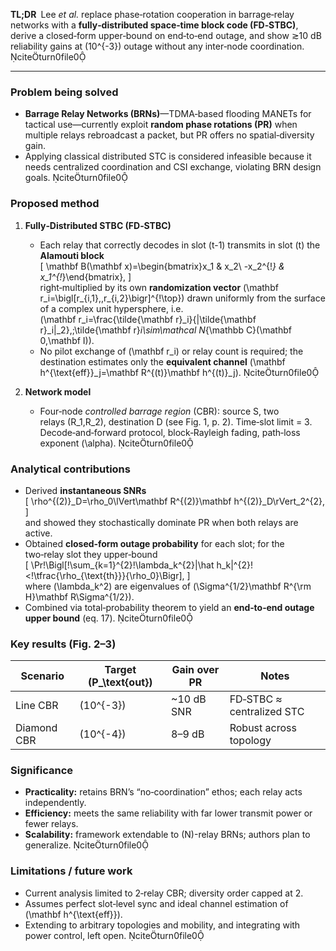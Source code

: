 **TL;DR** Lee *et al.* replace phase‑rotation cooperation in barrage‑relay networks with a **fully‑distributed space‑time block code (FD‑STBC)**, derive a closed‑form upper‑bound on end‑to‑end outage, and show ≳10 dB reliability gains at \(10^{-3}\) outage without any inter‑node coordination. citeturn0file0  

---

### Problem being solved  
- **Barrage Relay Networks (BRNs)**—TDMA‑based flooding MANETs for tactical use—currently exploit **random phase rotations (PR)** when multiple relays rebroadcast a packet, but PR offers no spatial‑diversity gain.  
- Applying classical distributed STC is considered infeasible because it needs centralized coordination and CSI exchange, violating BRN design goals. citeturn0file0  

### Proposed method  
1. **Fully‑Distributed STBC (FD‑STBC)**  
   - Each relay that correctly decodes in slot \(t-1\) transmits in slot \(t\) the **Alamouti block**  
     \[
       \mathbf B(\mathbf x)=\begin{bmatrix}x_1 & x_2\\ -x_2^{\!*} & x_1^{\!*}\end{bmatrix},
     \]  
     right‑multiplied by its own **randomization vector** \(\mathbf r_i=\bigl[r_{i,1},\,r_{i,2}\bigr]^{\!\top}\) drawn uniformly from the surface of a complex unit hypersphere, i.e.  
     \(\mathbf r_i=\frac{\tilde{\mathbf r}_i}{\|\tilde{\mathbf r}_i\|_2},\;\tilde{\mathbf r}_i\sim\mathcal N_{\mathbb C}(\mathbf 0,\mathbf I)\).  
   - No pilot exchange of \(\mathbf r_i\) or relay count is required; the destination estimates only the **equivalent channel** \(\mathbf h^{\text{eff}}_j=\mathbf R^{(t)}\mathbf h^{(t)}_j\). citeturn0file0  

2. **Network model**  
   - Four‑node *controlled barrage region* (CBR): source S, two relays \(R_1,R_2\), destination D (see Fig. 1, p. 2). Time‑slot limit = 3. Decode‑and‑forward protocol, block‑Rayleigh fading, path‑loss exponent \(\alpha\). citeturn0file0  

### Analytical contributions  
- Derived **instantaneous SNRs**  
  \[
    \rho^{(2)}_D=\rho_0\lVert\mathbf R^{(2)}\mathbf h^{(2)}_D\rVert_2^{2},
  \]  
  and showed they stochastically dominate PR when both relays are active.  
- Obtained **closed‑form outage probability** for each slot; for the two‑relay slot they upper‑bound  
  \[
    \Pr\!\Bigl[\!\sum_{k=1}^{2}\!\lambda_k^{2}|\hat h_k|^{2}\!<\!\tfrac{\rho_{\text{th}}}{\rho_0}\Bigr],
  \]  
  where \(\lambda_k^2\) are eigenvalues of \(\Sigma^{1/2}\mathbf R^{\rm H}\mathbf R\Sigma^{1/2}\).  
- Combined via total‑probability theorem to yield an **end‑to‑end outage upper bound** (eq. 17). citeturn0file0  

### Key results (Fig. 2–3)  
| Scenario | Target \(P_\text{out}\) | Gain over PR | Notes |
|----------|-----------------------|--------------|-------|
| Line CBR | \(10^{-3}\) | ~10 dB SNR | FD‑STBC ≈ centralized STC |
| Diamond CBR | \(10^{-4}\) | 8–9 dB | Robust across topology | citeturn0file0  

### Significance  
- **Practicality:** retains BRN’s “no‑coordination” ethos; each relay acts independently.  
- **Efficiency:** meets the same reliability with far lower transmit power or fewer relays.  
- **Scalability:** framework extendable to \(N\)-relay BRNs; authors plan to generalize. citeturn0file0  

### Limitations / future work  
- Current analysis limited to 2‑relay CBR; diversity order capped at 2.  
- Assumes perfect slot‑level sync and ideal channel estimation of \(\mathbf h^{\text{eff}}\).  
- Extending to arbitrary topologies and mobility, and integrating with power control, left open. citeturn0file0